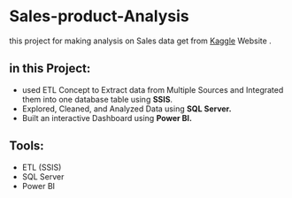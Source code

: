 # Sales-product-Analysis
this project for making analysis on Sales data get from <a href="https://www.kaggle.com/datasets/knightbearr/sales-product-data?datasetId=1695352&sortBy=voteCount"> Kaggle</a> Website .

## in this Project: 
<ul>
  <li>used ETL Concept to Extract data from Multiple Sources and Integrated them into one database table using <b>SSIS</b>.</li>
  <li>Explored, Cleaned, and Analyzed Data using <b>SQL Server.</b></li>
  <li>Built an interactive Dashboard using <b>Power BI.</b></li>
</ul>

## Tools:
<ul>
  <li> ETL (SSIS) </li>
  <li> SQL Server </li>
  <li> Power BI </li>
</ul>
